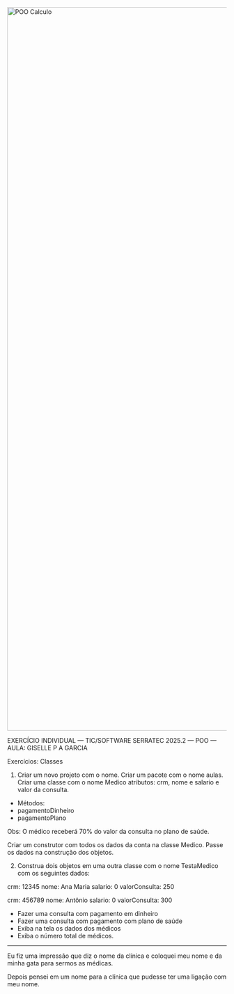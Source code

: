 
<img width="4560" height="1663" alt="POO Calculo" src="https://github.com/user-attachments/assets/7ef9942c-f43b-4fe3-91e6-a3496ed88cb4" />
    
EXERCÍCIO INDIVIDUAL — TIC/SOFTWARE SERRATEC 2025.2 — POO —  AULA: GISELLE P A GARCIA    


Exercícios: Classes
1) Criar um novo projeto com o nome. Criar um pacote com o nome aulas.
Criar uma classe com o nome Medico
atributos: crm, nome e salario e valor da consulta.

- Métodos:
- pagamentoDinheiro
- pagamentoPlano 

Obs: O médico receberá 70% do valor da consulta no plano de saúde. 

Criar um construtor com todos os dados da conta na classe Medico. Passe os dados na construção dos
objetos.

2) Construa dois objetos em uma outra classe com o nome TestaMedico com os seguintes dados:

crm: 12345
nome: Ana Maria
salario: 0
valorConsulta: 250 

 crm: 456789
nome: Antônio
salario: 0
valorConsulta: 300

- Fazer uma consulta com pagamento em dinheiro
- Fazer uma consulta com pagamento com plano de saúde
- Exiba na tela os dados dos médicos
- Exiba o número total de médicos.

- -----------------------

Eu fiz uma impressão que diz o nome da clínica e coloquei meu nome e da minha gata para sermos as médicas.

Depois pensei em um nome para a clínica que pudesse ter uma ligação com meu nome.


